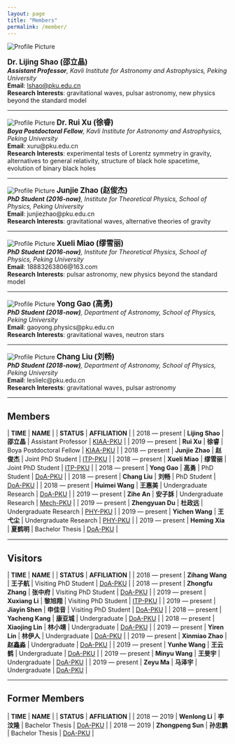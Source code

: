 ```yaml
---
layout: page
title: "Members"
permalink: /member/
---
```


<style>
  table {
    font-family: arial, sans-serif;
    border-collapse: collapse;
    width: 100%;
  }
  
  td, th {
    border: 1px solid #dddddd;
    text-align: left;
    padding: 8px;
  }
  
  tr:nth-child(odd) {
    background-color: #dddddd;
  }
</style>

<img src="{{ site.baseurl }}/assets/Shao_Lijing.png" title="Profile Picture" class="profile">

<big><b>Dr. Lijing Shao (邵立晶)</b></big><br>
<i><b>Assistant Professor</b>, Kavli Institute for Astronomy and Astrophysics,
  Peking University</i><br>
<b>Email</b>: lshao@pku.edu.cn<br>
<b>Research Interests</b>: gravitational waves, pulsar astronomy, new physics
beyond the standard model<br>

---

<img src="{{ site.baseurl }}/assets/Xu_Rui.jpeg" title="Profile Picture" class="profile">
<big><b>Dr. Rui Xu (徐睿)</b></big><br>
<i><b>Boya Postdoctoral Fellow</b>, Kavli Institute for Astronomy and Astrophysics,
  Peking University</i><br>
<b>Email</b>: xuru@pku.edu.cn  <br>
<b>Research Interests</b>: experimental tests of Lorentz symmetry in gravity,
alternatives to general relativity, structure of black hole spacetime,
evolution of binary black holes <br>

---

<img src="{{ site.baseurl }}/assets/Zhao_Junjie.png" title="Profile Picture" class="profile">
<big><b>Junjie Zhao (赵俊杰)</b></big><br>
<i><b>PhD Student (2016-now)</b>, Institute for Theoretical Physics, School of Physics, 
  Peking University</i><br>
<b>Email</b>: junjiezhao@pku.edu.cn<br>
<b>Research Interests</b>: gravitational waves, alternative theories of gravity<br>

---

<img src="{{ site.baseurl }}/assets/MiaoXueli.jpeg" title="Profile Picture" class="profile">
<big><b>Xueli Miao (缪雪丽)</b></big><br>
<i><b>PhD Student (2016-now)</b>, Institute for Theoretical Physics, School of Physics, 
  Peking University</i><br>
<b>Email</b>: 18883263806@163.com<br>
<b>Research Interests</b>: pulsar astronomy, new physics beyond the standard model<br>

---

<img src="{{ site.baseurl }}/assets/Gao_Yong.png" title="Profile Picture" class="profile">
<big><b>Yong Gao (高勇)</b></big><br>
<i><b>PhD Student (2018-now)</b>, Department of Astronomy, School of Physics, 
  Peking University</i><br>
<b>Email</b>: gaoyong.physics@pku.edu.cn <br>
<b>Research Interests</b>: gravitational waves, neutron stars <br>

---

<img src="{{ site.baseurl }}/assets/Liu_Chang.jpeg" title="Profile Picture" class="profile">
<big><b>Chang Liu (刘畅)</b></big><br>
<i><b>PhD Student (2018-now)</b>, Department of Astronomy, School of Physics, 
  Peking University</i><br>
<b>Email</b>: leslielc@pku.edu.cn <br>
<b>Research Interests</b>: gravitational waves, pulsar astronomy <br>

---

## Members

| **TIME** | **NAME** | | **STATUS** | **AFFILIATION** |
| 2018 — present | **Lijing Shao** | **邵立晶** | Assistant Professor | [KIAA-PKU](http://kiaa.pku.edu.cn/) |
| 2019 — present | **Rui Xu** | **徐睿** | Boya Postdoctoral Fellow | [KIAA-PKU](http://kiaa.pku.edu.cn/) |
| 2018 — present | **Junjie Zhao** | **赵俊杰** | Joint PhD Student | [ITP-PKU](http://itp.phy.pku.edu.cn/) |
| 2018 — present | **Xueli Miao** | **缪雪丽** | Joint PhD Student | [ITP-PKU](http://itp.phy.pku.edu.cn/) | 
| 2018 — present | **Yong Gao** | **高勇** | PhD Student | [DoA-PKU](http://astro.pku.edu.cn/) |
| 2018 — present | **Chang Liu** | **刘畅** | PhD Student | [DoA-PKU](http://astro.pku.edu.cn/) |
| 2018 — present | **Huimei Wang** | **王惠美** | Undergraduate Research | [DoA-PKU](http://astro.pku.edu.cn/) |
| 2019 — present | **Zihe An** | **安子訸** | Undergraduate Research | [Mech-PKU](http://web.mech.pku.edu.cn/) |
| 2019 — present | **Zhengyuan Du** | **杜政远** | Undergraduate Research | [PHY-PKU](http://www.phy.pku.edu.cn/) |
| 2019 — present | **Yichen Wang** | **王弋尘** | Undergraduate Research | [PHY-PKU](http://www.phy.pku.edu.cn/) |
| 2019 — present | **Heming Xia** | **夏鹤明** | Bachelor Thesis | [DoA-PKU](http://astro.pku.edu.cn/) |

<p></p>

---

## Visitors

| **TIME** | **NAME** | | **STATUS** | **AFFILIATION** |
| 2018 — present | **Zihang Wang** | **王子航** | Visiting PhD Student | [DoA-PKU](http://astro.pku.edu.cn/) |
| 2018 — present | **Zhongfu Zhang** | **张中府** | Visiting PhD Student | [DoA-PKU](http://astro.pku.edu.cn/) |
| 2019 — present | **Xuxiang Li** | **黎旭翔** | Visiting PhD Student | [ITP-PKU](http://itp.phy.pku.edu.cn/) | 
| 2019 — present | **Jiayin Shen** | **申佳音** | Visiting PhD Student | [DoA-PKU](http://astro.pku.edu.cn/) |
| 2018 — present | **Yacheng Kang** | **康亚城** | Undergraduate | [DoA-PKU](http://astro.pku.edu.cn/) |
| 2018 — present | **Xiaojing Lin** | **林小靖** | Undergraduate | [DoA-PKU](http://astro.pku.edu.cn/) |
| 2019 — present | **Yiren Lin** | **林伊人** | Undergraduate | [DoA-PKU](http://astro.pku.edu.cn/) |
| 2019 — present | **Xinmiao Zhao** | **赵鑫淼** | Undergraduate | [DoA-PKU](http://astro.pku.edu.cn/) |
| 2019 — present | **Yunhe Wang** | **王云鹤** | Undergraduate | [DoA-PKU](http://astro.pku.edu.cn/) |
| 2019 — present | **Minyu Wang** | **王旻宇** | Undergraduate | [DoA-PKU](http://astro.pku.edu.cn/) |
| 2019 — present | **Zeyu Ma** | **马泽宇** | Undergraduate | [DoA-PKU](http://astro.pku.edu.cn/) |

<p></p>

---

## Former Members

| **TIME** | **NAME** | | **STATUS** | **AFFILIATION** |
| 2018 — 2019 | **Wenlong Li** | **李汶隆** | Bachelor Thesis | [DoA-PKU](http://astro.pku.edu.cn/) |
| 2018 — 2019 | **Zhongpeng Sun** | **孙忠鹏** | Bachelor Thesis | [DoA-PKU](http://astro.pku.edu.cn/) |


<!--

<p></p>

## Former Visitors

| **TIME** | **NAME** | | **STATUS** | **AFFILIATION** |
| 2018 — 2019 | **Dewang Xu** | **徐德望** | Visiting PhD Student | [DoA-PKU](http://astro.pku.edu.cn/) |
| 2018 — 2019 | **Jiangwei Xu** | **徐江伟** | Visiting PhD Student | [DoA-PKU](http://astro.pku.edu.cn/) |
| 2018 — 2019 | **Fan Hu** | **胡帆** | Visiting PhD Student | [DoA-PKU](http://astro.pku.edu.cn/) |
| 2018 — 2019 | **Wenxiu Li** | **李文秀** | Visiting PhD Student | [DoA-PKU](http://astro.pku.edu.cn/) |
| 2019 — 2019 | **Xiaonan Liu** | **刘晓楠** | Visiting PhD Student | [ITP-PKU](http://itp.phy.pku.edu.cn/) | 
| 2019 — 2019 | **Zhengrong Li** | **李政融** | Undergraduate | [DoA-PKU](http://astro.pku.edu.cn/) |
| 2019 — 2019 | **Zongxu Yan** | **燕宗喣** | Undergraduate | [DoA-PKU](http://astro.pku.edu.cn/) |
| 2019 — 2019 | **Tongxuan Zhang** | **张通烜** | Undergraduate | [BIO-PKU](http://www.bio.pku.edu.cn/) |

-->

